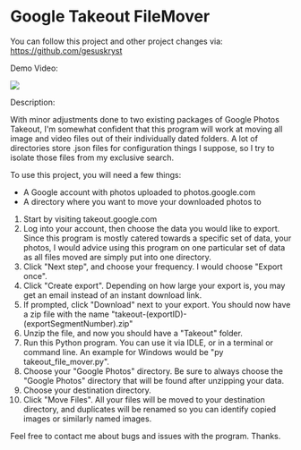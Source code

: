 # Google Takeout FileMover
You can follow this project and other project changes via: https://github.com/gesuskryst

Demo Video:

[![](http://img.youtube.com/vi/dMkTymbZfw4/0.jpg)](http://www.youtube.com/watch?v=dMkTymbZfw4 "")


Description:

With minor adjustments done to two existing packages of Google Photos Takeout, I'm somewhat confident that this program will work at moving all image and video files out of their individually dated folders. A lot of directories store .json files for configuration things I suppose, so I try to isolate those files from my exclusive search. 

To use this project, you will need a few things:
- A Google account with photos uploaded to photos.google.com
- A directory where you want to move your downloaded photos to

1. Start by visiting takeout.google.com
2. Log into your account, then choose the data you would like to export. Since this program is mostly catered towards a specific set of data, your photos, I would advice using this program on one particular set of data as all files moved are simply put into one directory.
3. Click "Next step", and choose your frequency. I would choose "Export once".
4. Click "Create export". Depending on how large your export is, you may get an email instead of an instant download link. 
5. If prompted, click "Download" next to your export. You should now have a zip file with the name "takeout-(exportID)-(exportSegmentNumber).zip"
6. Unzip the file, and now you should have a "Takeout" folder.
7. Run this Python program. You can use it via IDLE, or in a terminal or command line. An example for Windows would be "py takeout_file_mover.py".
8. Choose your "Google Photos" directory. Be sure to always choose the "Google Photos" directory that will be found after unzipping your data.
9. Choose your destination directory.
10. Click "Move Files". All your files will be moved to your destination directory, and duplicates will be renamed so you can identify copied images or similarly named images.


Feel free to contact me about bugs and issues with the program. Thanks.
